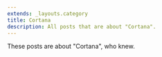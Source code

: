 ```yaml
---
extends: _layouts.category
title: Cortana
description: All posts that are about "Cortana".
---
```

          
These posts are about "Cortana", who knew.
          